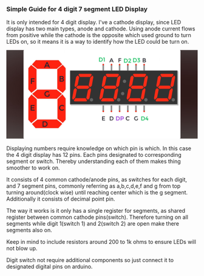 ### Simple Guide for 4 digit 7 segment LED Display

It is only intended for 4 digit display. I've a cathode display,
since LED display has two main types, anode and cathode. Using
anode current flows from positive while the cathode is the opposite 
which used ground to turn LEDs on, so it means it is a way to identify
how the LED could be turn on.

![4 digit 7 segment guide](4d7seg.jpg)

Displaying numbers require knowledge on which pin is which. In this case 
the 4 digit display has 12 pins. Each pins designated to corresponding
segment or switch. Thereby understanding each of them makes thing
smoother to work on.

It consists of 4 common cathode/anode pins, as switches for each digit, 
and 7 segment pins, commonly referring as a,b,c,d,e,f and g from top 
turning around(clock wise) until reaching center which is the g segment. 
Additionally it consists of decimal point pin.

The way it works is it only has a single register for segments, as
shared register between common cathode pins(switch). Therefore turning 
on all segments while digit 1(switch 1) and 2(switch 2) are open make 
there segments also on.

Keep in mind to include resistors around 200 to 1k ohms to ensure LEDs
will not blow up.

Digit switch not require additional components so just connect it to
designated digital pins on arduino.




